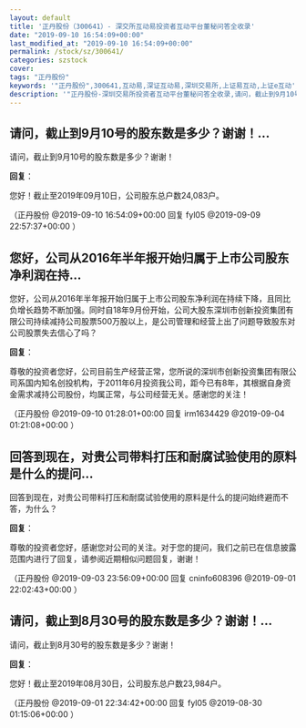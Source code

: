 ```yaml
---
layout: default
title: '正丹股份（300641）- 深交所互动易投资者互动平台董秘问答全收录'
date: "2019-09-10 16:54:09+00:00"
last_modified_at: "2019-09-10 16:54:09+00:00"
permalink: /stock/sz/300641/
categories: szstock
cover: 
tags: "正丹股份"
keywords: '"正丹股份",300641,互动易,深证互动易,深圳交易所,上证易互动,上证e互动'
description: '"正丹股份-深圳交易所投资者互动平台董秘问答全收录,请问，截止到9月10号的股东数是多少？谢谢！"'
---
```


## 请问，截止到9月10号的股东数是多少？谢谢！...

请问，截止到9月10号的股东数是多少？谢谢！

**回复**：

您好！截止至2019年09月10日，公司股东总户数24,083户。 

（正丹股份  @2019-09-10 16:54:09+00:00 回复 fyl05  @2019-09-09 22:57:37+00:00 ）

## 您好，公司从2016年半年报开始归属于上市公司股东净利润在持...

您好，公司从2016年半年报开始归属于上市公司股东净利润在持续下降，且同比负增长趋势不断加强。同时自18年9月份开始，公司大股东深圳市创新投资集团有限公司持续减持公司股票500万股以上，是公司管理和经营上出了问题导致股东对公司股票失去信心了吗？

**回复**：

尊敬的投资者您好，公司目前生产经营正常，您所说的深圳市创新投资集团有限公司系国内知名创投机构，于2011年6月投资我公司，距今已有8年，其根据自身资金需求减持公司股份，均属正常，与公司经营无关。感谢您的关注！ 

（正丹股份  @2019-09-10 01:28:01+00:00 回复 irm1634429  @2019-09-04 01:21:08+00:00 ）

## 回答到现在，对贵公司带料打压和耐腐试验使用的原料是什么的提问...

回答到现在，对贵公司带料打压和耐腐试验使用的原料是什么的提问始终避而不答，为什么？

**回复**：

尊敬的投资者您好，感谢您对公司的关注。对于您的提问，我们之前已在信息披露范围内进行了回复，请参阅近期相似问题回复，谢谢！ 

（正丹股份  @2019-09-03 23:56:09+00:00 回复 cninfo608396  @2019-09-01 22:02:43+00:00 ）

## 请问，截止到8月30号的股东数是多少？谢谢！...

请问，截止到8月30号的股东数是多少？谢谢！

**回复**：

您好！截止至2019年08月30日，公司股东总户数23,984户。 

（正丹股份  @2019-09-01 22:34:42+00:00 回复 fyl05  @2019-08-30 01:15:06+00:00 ）


